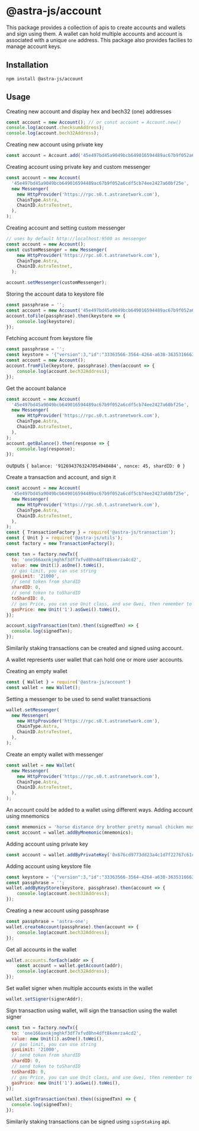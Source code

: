 # @astra-js/account

This package provides a collection of apis to create accounts and wallets and sign using them. A wallet can hold multiple accounts and account is associated with a unique `one` address. This package also provides facilies to manage account keys.

## Installation

```
npm install @astra-js/account
```

## Usage

Creating new account and display hex and bech32 (one) addresses 
```javascript
const account = new Account(); // or const account = Account.new()
console.log(account.checksumAddress);
console.log(account.bech32Address);
```

Creating new account using private key
```javascript
const account = Account.add('45e497bd45a9049bcb649016594489ac67b9f052a6cdf5cb74ee2427a60bf25e');
```

Creating account using private key and custom messenger
```javascript
const account = new Account(
  '45e497bd45a9049bcb649016594489ac67b9f052a6cdf5cb74ee2427a60bf25e',
  new Messenger(
    new HttpProvider('https://rpc.s0.t.astranetwork.com'),
    ChainType.Astra,
    ChainID.AstraTestnet,
  ),
);
```

Creating account and setting custom messenger
```javascript
// uses by default http://localhost:9500 as messenger
const account = new Account();
const customMessenger = new Messenger(
    new HttpProvider('https://rpc.s0.t.astranetwork.com'),
    ChainType.Astra,
    ChainID.AstraTestnet,
  );

account.setMessenger(customMessenger);
```

Storing the account data to keystore file
```javascript
const passphrase = '';
const account = new Account('45e497bd45a9049bcb649016594489ac67b9f052a6cdf5cb74ee2427a60bf25e');
account.toFile(passphrase).then(keystore => {
    console.log(keystore);
});
```

Fetching account from keystore file
```javascript
const passphrase = '';
const keystore = '{"version":3,"id":"33363566-3564-4264-a638-363531666335","address":"7c41e0668b551f4f902cfaec05b5bdca68b124ce","crypto":{"ciphertext":"9b09380afb742838b32d9afc0ec1a3df35dbd7a41e3a160d08c07a4d0e79b855","cipherparams":{"iv":"1cd0e0522260eef055b9170f4825f4a0"},"cipher":"aes-128-ctr","kdf":"scrypt","kdfparams":{"salt":"bf35e36c45cccefcef73a4c900f41c682c94c28630d94d2d1f764760d245f30b","n":8192,"r":8,"p":1,"dklen":32},"mac":"25b4442972356bea02af57eba3b87803086d90b5e7657a57b528b89b1aa25f2f"}}';
const account = new Account();
account.fromFile(keystore, passphrase).then(account => {
    console.log(account.bech32Address);
});
```

Get the account balance
```javascript
const account = new Account(
  '45e497bd45a9049bcb649016594489ac67b9f052a6cdf5cb74ee2427a60bf25e',
  new Messenger(
    new HttpProvider('https://rpc.s0.t.astranetwork.com'),
    ChainType.Astra,
    ChainID.AstraTestnet,
  ),
);
account.getBalance().then(response => {
    console.log(response);
});
```
outputs `{ balance: '9126943763247054940484', nonce: 45, shardID: 0 }`

Create a transaction and account, and sign it
```javascript
const account = new Account(
  '45e497bd45a9049bcb649016594489ac67b9f052a6cdf5cb74ee2427a60bf25e',
  new Messenger(
    new HttpProvider('https://rpc.s0.t.astranetwork.com'),
    ChainType.Astra,
    ChainID.AstraTestnet,
  ),
);
const { TransactionFactory } = require('@astra-js/transaction');
const { Unit } = require('@astra-js/utils');
const factory = new TransactionFactory();

const txn = factory.newTx({
  to: 'one166axnkjmghkf3df7xfvd0hn4dft8kemrza4cd2',
  value: new Unit(1).asOne().toWei(),
  // gas limit, you can use string
  gasLimit: '21000',
  // send token from shardID
  shardID: 0,
  // send token to toShardID
  toShardID: 0,
  // gas Price, you can use Unit class, and use Gwei, then remember to use toWei(), which will be transformed to BN
  gasPrice: new Unit('1').asGwei().toWei(),
});

account.signTransaction(txn).then((signedTxn) => {
  console.log(signedTxn);
});
```

Similarily staking transactions can be created and signed using account.

A wallet represents user wallet that can hold one or more user accounts.

Creating an empty wallet
```javascript
const { Wallet } = require('@astra-js/account')
const wallet = new Wallet();
```

Setting a messenger to be used to send wallet transactions
```javascript
wallet.setMessenger(
  new Messenger(
    new HttpProvider('https://rpc.s0.t.astranetwork.com'),
    ChainType.Astra,
    ChainID.AstraTestnet,
  ),
);
```

Create an empty wallet with messenger
```javascript
const wallet = new Wallet(
  new Messenger(
    new HttpProvider('https://rpc.s0.t.astranetwork.com'),
    ChainType.Astra,
    ChainID.AstraTestnet,
  ),
);
```

An account could be added to a wallet using different ways. Adding account using mnemonics
```javascript
const mnemonics = 'horse distance dry brother pretty manual chicken mushroom town swim prize clutch';
const account = wallet.addByMnemonic(mnemonics);
```

Adding account using private key
```javascript
const account = wallet.addByPrivateKey('0x676cd9773dd23a4c1d7f22767c61c7b6723cc6be37b078545f6e0e91433a23dd')
```

Adding account using keystore file
```javascript
const keystore = '{"version":3,"id":"33363566-3564-4264-a638-363531666335","address":"7c41e0668b551f4f902cfaec05b5bdca68b124ce","crypto":{"ciphertext":"9b09380afb742838b32d9afc0ec1a3df35dbd7a41e3a160d08c07a4d0e79b855","cipherparams":{"iv":"1cd0e0522260eef055b9170f4825f4a0"},"cipher":"aes-128-ctr","kdf":"scrypt","kdfparams":{"salt":"bf35e36c45cccefcef73a4c900f41c682c94c28630d94d2d1f764760d245f30b","n":8192,"r":8,"p":1,"dklen":32},"mac":"25b4442972356bea02af57eba3b87803086d90b5e7657a57b528b89b1aa25f2f"}}';
const passphrase = '';
wallet.addByKeyStore(keystore, passphrase).then(account => {
    console.log(account.bech32Address);
});
```

Creating a new account using passphrase
```javascript
const passphrase = 'astra-one';
wallet.createAccount(passphrase).then(account => {
    console.log(account.bech32Address);
});
```

Get all accounts in the wallet
```javascript
wallet.accounts.forEach(addr => {
    const account = wallet.getAccount(addr);
    console.log(account.bech32Address);
});
```

Set wallet signer when multiple accounts exists in the wallet
```javascript
wallet.setSigner(signerAddr);
```

Sign transaction using wallet, will sign the transaction using the wallet signer
```javascript
const txn = factory.newTx({
  to: 'one166axnkjmghkf3df7xfvd0hn4dft8kemrza4cd2',
  value: new Unit(1).asOne().toWei(),
  // gas limit, you can use string
  gasLimit: '21000',
  // send token from shardID
  shardID: 0,
  // send token to toShardID
  toShardID: 0,
  // gas Price, you can use Unit class, and use Gwei, then remember to use toWei(), which will be transformed to BN
  gasPrice: new Unit('1').asGwei().toWei(),
});

wallet.signTransaction(txn).then((signedTxn) => {
  console.log(signedTxn);
});
```

Similarily staking transactions can be signed using `signStaking` api.